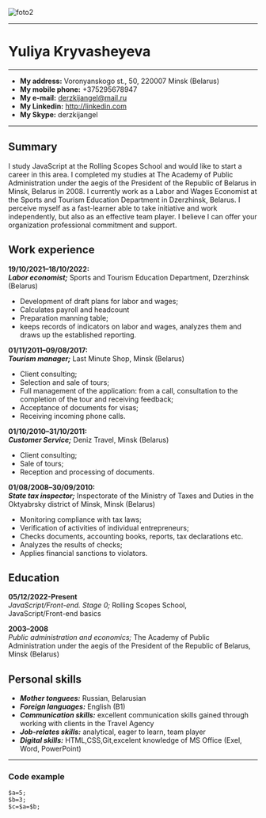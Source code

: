 ![foto2](https://user-images.githubusercontent.com/112258660/206675498-41838444-e736-4b72-bef4-67812dd041c2.jpg "фото")
***
# Yuliya Kryvasheyeva        
*** 
+ **My address:** Voronyanskogo st., 50, 220007 Minsk (Belarus)
+ **My mobile phone:** +375295678947
+ **My e-mail:** derzkijangel@mail.ru
+ **My Linkedin:** http://linkedin.com
+ **My Skype:** derzkijangel
*** 
## Summary

I study JavaScript at the Rolling Scopes School and would like to start a career in this area. I completed my studies at The Academy of Public Administration under the aegis of the President of the Republic of Belarus in Minsk, Belarus in 2008. I currently work as a Labor and Wages Economist at the Sports and Tourism Education Department in Dzerzhinsk, Belarus. I perceive myself as a fast-learner able to take initiative and work independently, but also as an effective team player. I believe I can offer your organization professional commitment and support.

## Work experience

**19/10/2021–18/10/2022:**  
***Labor economist;*** Sports and Tourism Education Department, Dzerzhinsk (Belarus)
- Development of draft plans for labor and wages;
- Calculates payroll and headcount
- Preparation manning table;
- keeps records of indicators on labor and wages, analyzes them and draws up the established reporting.

**01/11/2011–09/08/2017:**  
***Tourism manager;*** Last Minute Shop, Minsk (Belarus)
- Client consulting;
- Selection and sale of tours;
- Full management of the application: from a call, consultation to the completion of the tour and receiving feedback;
- Acceptance of documents for visas;
- Receiving incoming phone calls.

**01/10/2010–31/10/2011:**  
***Customer Service;*** Deniz Travel, Minsk (Belarus)
- Client consulting;
- Sale of tours;
- Reception and processing of documents.

**01/08/2008–30/09/2010:**  
***State tax inspector;*** Inspectorate of the Ministry of Taxes and Duties in the Oktyabrsky district of Minsk, Minsk (Belarus)
- Monitoring compliance with tax laws;
- Verification of activities of individual entrepreneurs;
- Сhecks documents, accounting books, reports, tax declarations etc.
- Analyzes the results of checks;
- Applies financial sanctions to violators.

## Education

**05/12/2022-Present**  
*JavaScript/Front-end. Stage 0;* Rolling Scopes School,   
JavaScript/Front-end basics  

**2003–2008**  
*Public administration and economics;* The Academy of Public Administration under the aegis of the President of the Republic of Belarus, Minsk (Belarus)  

## Personal skills
* ***Mother tonguees:*** Russian, Belarusian
* ***Foreign languages:*** English (B1)
* ***Communication skills:*** excellent communication skills gained through working with clients in the Travel Agency
* ***Job-relates skills:*** analytical, eager to learn, team player
* ***Digital skills:*** HTML,CSS,Git,excelent knowledge of MS Office (Exel, Word, PowerPoint)
***
### Code example
```
$a=5;
$b=3;
$c=$a=$b;
```
